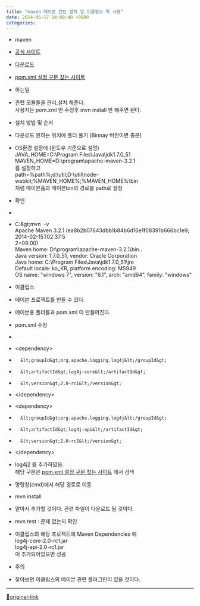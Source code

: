 ```yaml
---
title: "maven 메이븐 간단 설치 및 이클립스 쪽 사용"
date: 2014-06-17 14:09:40 +0900
categories: 
---
```

  

- maven
- [공식 사이트](http://maven.apache.org/ "공식 사이트")
- [다운로드](http://maven.apache.org/download.cgi "다운로드")

- [pom.xml 설정 구문 찾는 사이트](http://mvnrepository.com/ "pom.xml 설정 구문 찾는 사이트")
- 하는일
- 관련 모듈들을 관리,설치 해준다.  
사용자는 pom.xml 만 수정후 mvn install 만 해주면 된다.

- 설치 방법 및 순서
- 다운로드 원하는 위치에 폴더 풀기 (Binnay 버전이면 충분)
- OS환경 설정에 (윈도우 기준으로 설명)  
JAVA_HOME=C:\Program Files\Java\jdk1.7.0_51  
MAVEN_HOME=D:\program\apache-maven-3.2.1  
를 설정하고  
path=%path%;d:\util;D:\util\node-webkit;%MAVEN_HOME%;%MAVEN_HOME%\bin  
처럼 메이븐홈과 메이븐bin의 경로를 path로 설정
- 확인
- 
- C:\&gt;mvn  -v  
Apache Maven 3.2.1 (ea8b2b07643dbb1b84b6d16e1f08391b666bc1e9; 2014-02-15T02:37:5  
2+09:00)  
Maven home: D:\program\apache-maven-3.2.1\bin\..  
Java version: 1.7.0_51, vendor: Oracle Corporation  
Java home: C:\Program Files\Java\jdk1.7.0_51\jre  
Default locale: ko_KR, platform encoding: MS949  
OS name: "windows 7", version: "6.1", arch: "amd64", family: "windows"


- 이클립스
- 메이븐 프로젝트를 만들 수 있다.
- 메이븐용 폴더들과 pom.xml 이 만들어진다.

- pom.xml 수정
- 
- 	&lt;dependency&gt;
- 		&lt;groupId&gt;org.apache.logging.log4j&lt;/groupId&gt;
- 		&lt;artifactId&gt;log4j-core&lt;/artifactId&gt;
- 		&lt;version&gt;2.0-rc1&lt;/version&gt;
- 	&lt;/dependency&gt;
- 	&lt;dependency&gt;
- 		&lt;groupId&gt;org.apache.logging.log4j&lt;/groupId&gt;
- 		&lt;artifactId&gt;log4j-api&lt;/artifactId&gt;
- 		&lt;version&gt;2.0-rc1&lt;/version&gt;
- 	&lt;/dependency&gt;
- log4j2 를 추가하였음.  
해당 구분은 [pom.xml 설정 구문 찾는 사이트](http://mvnrepository.com/ "pom.xml 설정 구문 찾는 사이트") 에서 검색

- 명령창(cmd)에서 해당 경로로 이동
- mvn install
- 알아서 추가할 것이다. 관련 파일이 다운로드 될 것이다.
- mvn test : 문제 없는지 확인

- 이클립스의 해당 프로젝트에 Maven Dependencies 에   
log4j-core-2.0-rc1.jar  
log4j-api-2.0-rc1.jar  
이 추가되어있으면 성공


- 주의
- 찾아보면 이클립스의 메이븐 관련 플러그인이 있을 것이다.






***
[🔗original-link](http://www.mins01.com/mh/tech/read/885)